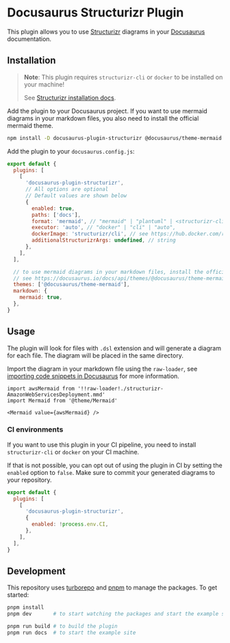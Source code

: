 # Docusaurus Structurizr Plugin

This plugin allows you to use [Structurizr](https://structurizr.com/) diagrams in your
[Docusaurus](https://docusaurus.io/) documentation.

## Installation

> **Note**: This plugin requires `structurizr-cli` or `docker` to be installed on your machine!
>
> See [Structurizr installation docs](https://docs.structurizr.com/cli/installation).

Add the plugin to your Docusaurus project. If you want to use mermaid diagrams in your markdown
files, you also need to install the official mermaid theme.

```bash
npm install -D docusaurus-plugin-structurizr @docusaurus/theme-mermaid
```

Add the plugin to your `docusaurus.config.js`:

```js title="docusaurus.config.js"
export default {
  plugins: [
    [
      'docusaurus-plugin-structurizr',
      // All options are optional
      // Default values are shown below
      {
        enabled: true,
        paths: ['docs'],
        format: 'mermaid', // "mermaid" | "plantuml" | <structurizr-cli format: https://docs.structurizr.com/cli/export>
        executor: 'auto', // "docker" | "cli" | "auto",
        dockerImage: 'structurizr/cli', // see https://hub.docker.com/r/structurizr/cli
        additionalStructurizrArgs: undefined, // string
      },
    ],
  ],

  // to use mermaid diagrams in your markdown files, install the official mermaid theme
  // see https://docusaurus.io/docs/api/themes/@docusaurus/theme-mermaid
  themes: ['@docusaurus/theme-mermaid'],
  markdown: {
    mermaid: true,
  },
}
```

## Usage

The plugin will look for files with `.dsl` extension and will generate a diagram for each file. The
diagram will be placed in the same directory.

Import the diagram in your markdown file using the `raw-loader`, see
[importing code snippets in Docusaurus](https://docusaurus.io/docs/markdown-features/react#importing-code-snippets)
for more information.

```mdx
import awsMermaid from '!!raw-loader!./structurizr-AmazonWebServicesDeployment.mmd'
import Mermaid from '@theme/Mermaid'

<Mermaid value={awsMermaid} />
```

### CI environments

If you want to use this plugin in your CI pipeline, you need to install `structurizr-cli` or
`docker` on your CI machine.

If that is not possible, you can opt out of using the plugin in CI by setting the `enabled` option
to `false`. Make sure to commit your generated diagrams to your repository.

```js title="docusaurus.config.js"
export default {
  plugins: [
    [
      'docusaurus-plugin-structurizr',
      {
        enabled: !process.env.CI,
      },
    ],
  ],
}
```

## Development

This repository uses [turborepo](https://turbo.build/) and [pnpm](https://pnpm.io/) to manage the
packages. To get started:

```bash
pnpm install
pnpm dev       # to start watching the packages and start the example site

pnpm run build # to build the plugin
pnpm run docs  # to start the example site
```
